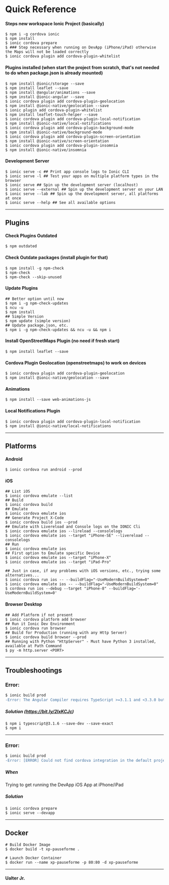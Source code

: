 # Quick Reference
#### Steps new workspace Ionic Project (basically)
```shell
$ npm i -g cordova ionic
$ npm install
$ ionic cordova prepare
$ ### Step necessary when running on DevApp (iPhone/iPad) otherwise the Maps will not be loaded correctly
$ ionic cordova plugin add cordova-plugin-whitelist 
```
#### Plugins installed (when start the project from scratch, that's not needed to do when package.json is already mounted)
```shell
$ npm install @ionic/storage --save
$ npm install leaflet --save   
$ npm install @angular/animations --save
$ npm install @ionic-angular --save
$ ionic cordova plugin add cordova-plugin-geolocation
$ npm install @ionic-native/geolocation --save
$ ionic plugin add cordova-plugin-whitelist
$ npm install leaflet-touch-helper --save
$ ionic cordova plugin add cordova-plugin-local-notification
$ npm install @ionic-native/local-notifications
$ ionic cordova plugin add cordova-plugin-background-mode
$ npm install @ionic-native/background-mode
$ ionic cordova plugin add cordova-plugin-screen-orientation
$ npm install @ionic-native/screen-orientation
$ ionic cordova plugin add cordova-plugin-insomnia
$ npm install @ionic-native/insomnia
```
#### Development Server
```shell
$ ionic serve -c ## Print app console logs to Ionic CLI
$ ionic serve -l ## Test your apps on multiple platform types in the browser
$ ionic serve ## Spin up the development server (localhost)
$ ionic serve --external ## Spin up the development server on your LAN
$ ionic serve --lab ## Spin up the development server, all platforms at once
$ ionic serve --help ## See all available options
```
---
## Plugins
#### Check Plugins Outdated
```shell
$ npm outdated
```
#### Check Outdate packages (install plugin for that)
```shell
$ npm install -g npm-check
$ npm-check
$ npm-check --skip-unused
```
#### Update Plugins
```shell
## Better option until now
$ npm i -g npm-check-updates
$ ncu -u
$ npm install
## Simple Version
$ npm update (simple version)
## Update package.json, etc.
$ npm i -g npm-check-updates && ncu -u && npm i
```

#### Install OpenStreetMaps Plugin (no need if fresh start)
```shell
$ npm install leaflet --save
```
#### Cordova Plugin Geolocation (openstreetmaps) to work on devices
```shell
$ ionic cordova plugin add cordova-plugin-geolocation
$ npm install @ionic-native/geolocation --save
```
#### Animations
```shell
$ npm install --save web-animations-js
```
#### Local Notifications Plugin
```shell
$ ionic cordova plugin add cordova-plugin-local-notification
$ npm install @ionic-native/local-notifications
```
---
## Platforms
#### Android
```shell
$ ionic cordova run android --prod
```
#### iOS
```shell
## List iOS 
$ ionic cordova emulate --list
## Build
$ ionic cordova build
## Emulate
$ ionic cordova emulate ios
## Generate Project X-Code
$ ionic cordova build ios --prod
## Emulate with Livereload and Console logs on the IONIC Cli
$ ionic cordova emulate ios --lireload --consolelogs
$ ionic cordova emulate ios --target "iPhone-SE" --livereload --consolelogs
## Run
$ ionic cordova emulate ios
## First option to Emulate specific Device
$ ionic cordova emulate ios --target "iPhone-X"
$ ionic cordova emulate ios --target "iPad-Pro"

## Just in case, if any problems with iOS versions, etc., trying some alternatives...
$ ionic cordova run ios -- --buildFlag="-UseModernBuildSystem=0"
$ ionic cordova emulate ios -- --buildFlag="-UseModernBuildSystem=0"
$ cordova run ios --debug --target "iPhone-8" --buildFlag='-UseModernBuildSystem=0'
```
#### Browser Desktop
```shell
## Add Platform if not present
$ ionic cordova platform add browser
## Run it Ionic Dev Environment
$ ionic cordova run browser
## Build for Production (running with any Http Server)
$ ionic cordova build browser --prod
## Running with Python "HttpServer" - Must have Python 3 installed, available at Path Command
$ py -m http.server <PORT>
```
---
## Troubleshootings

### Error:
```diff
$ ionic build prod
-Error: The Angular Compiler requires TypeScript >=3.1.1 and <3.3.0 but 2.6.2 was found instead. 
```
##### Solution (https://bit.ly/2IxKCJc)
```shell
$ npm i typescript@3.1.6 --save-dev --save-exact
$ npm i
```
---
### Error:
```diff
$ ionic build prod
-Error: [ERROR] Could not find cordova integration in the default project
```
##### When
Trying to get running the DevApp iOS App at iPhone/iPad
##### Solution
```shell
$ ionic cordova prepare
$ ionic serve --devapp
```

------



## Docker

```shell
# Build Docker Image
$ docker build -t xp-pauseforme .

# Launch Docker Container
$ docker run --name xp-pauseforme -p 80:80 -d xp-pauseforme
```





---
#### Ualter Jr.
